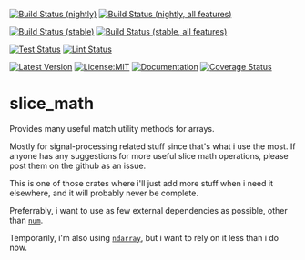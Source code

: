 [![Build Status (nightly)](https://github.com/sigurd4/slice_math/workflows/Build-nightly/badge.svg)](https://github.com/sigurd4/slice_math/actions/workflows/build-nightly.yml)
[![Build Status (nightly, all features)](https://github.com/sigurd4/slice_math/workflows/Build-nightly-all-features/badge.svg)](https://github.com/sigurd4/slice_math/actions/workflows/build-nightly-all-features.yml)

[![Build Status (stable)](https://github.com/sigurd4/slice_math/workflows/Build-stable/badge.svg)](https://github.com/sigurd4/slice_math/actions/workflows/build-stable.yml)
[![Build Status (stable, all features)](https://github.com/sigurd4/slice_math/workflows/Build-stable-all-features/badge.svg)](https://github.com/sigurd4/slice_math/actions/workflows/build-stable-all-features.yml)

[![Test Status](https://github.com/sigurd4/slice_math/workflows/Test/badge.svg)](https://github.com/sigurd4/slice_math/actions/workflows/test.yml)
[![Lint Status](https://github.com/sigurd4/slice_math/workflows/Lint/badge.svg)](https://github.com/sigurd4/slice_math/actions/workflows/lint.yml)

[![Latest Version](https://img.shields.io/crates/v/slice_math.svg)](https://crates.io/crates/slice_math)
[![License:MIT](https://img.shields.io/badge/License-MIT-yellow.svg)](https://opensource.org/licenses/MIT)
[![Documentation](https://img.shields.io/docsrs/slice_math)](https://docs.rs/slice_math)
[![Coverage Status](https://img.shields.io/codecov/c/github/sigurd4/slice_math)](https://app.codecov.io/github/sigurd4/slice_math)

# slice_math

Provides many useful match utility methods for arrays.

Mostly for signal-processing related stuff since that's what i use the most. If anyone has any suggestions for more useful slice math operations, please post them on the github as an issue.

This is one of those crates where i'll just add more stuff when i need it elsewhere, and it will probably never be complete.

Preferrably, i want to use as few external dependencies as possible, other than [`num`](https://crates.io/crates/num).

Temporarily, i'm also using [`ndarray`](https://crates.io/crates/ndarray), but i want to rely on it less than i do now.